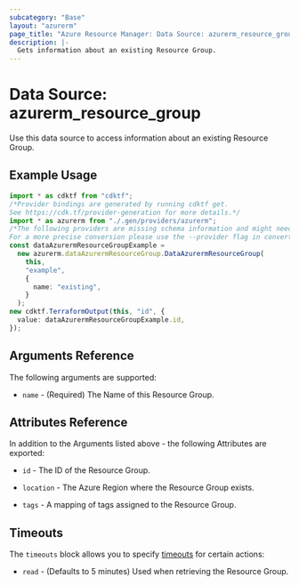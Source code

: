 ```yaml
---
subcategory: "Base"
layout: "azurerm"
page_title: "Azure Resource Manager: Data Source: azurerm_resource_group"
description: |-
  Gets information about an existing Resource Group.
---
```


# Data Source: azurerm\_resource\_group

Use this data source to access information about an existing Resource Group.

## Example Usage

```typescript
import * as cdktf from "cdktf";
/*Provider bindings are generated by running cdktf get.
See https://cdk.tf/provider-generation for more details.*/
import * as azurerm from "./.gen/providers/azurerm";
/*The following providers are missing schema information and might need manual adjustments to synthesize correctly: azurerm.
For a more precise conversion please use the --provider flag in convert.*/
const dataAzurermResourceGroupExample =
  new azurerm.dataAzurermResourceGroup.DataAzurermResourceGroup(
    this,
    "example",
    {
      name: "existing",
    }
  );
new cdktf.TerraformOutput(this, "id", {
  value: dataAzurermResourceGroupExample.id,
});

```

## Arguments Reference

The following arguments are supported:

* `name` - (Required) The Name of this Resource Group.

## Attributes Reference

In addition to the Arguments listed above - the following Attributes are exported:

*   `id` - The ID of the Resource Group.

*   `location` - The Azure Region where the Resource Group exists.

*   `tags` - A mapping of tags assigned to the Resource Group.

## Timeouts

The `timeouts` block allows you to specify [timeouts](https://www.terraform.io/language/resources/syntax#operation-timeouts) for certain actions:

* `read` - (Defaults to 5 minutes) Used when retrieving the Resource Group.
